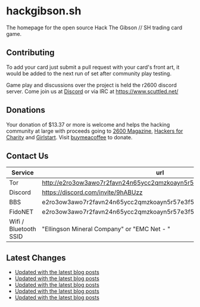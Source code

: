 # hackgibson.sh
The homepage for the open source Hack The Gibson // SH trading card game.


## Contributing

To add your card just submit a pull request with your card's front art, it would be added to the next run of set after community play testing.

Game play and discussions over the project is held the r2600 discord server. Come join us at [Discord](https://discord.com/invite/9hABUzz) or via IRC at https://www.scuttled.net/


## Donations

Your donation of $13.37 or more is welcome and helps the hacking community at large with proceeds going to [2600 Magazine](https://2600.com/), [Hackers for Charity](https://hackersforcharity.org) and [Girlstart](https://girlstart.org).  Visit [buymeacoffee](https://www.buymeacoffee.com/hackgibson.sh) to donate.


## Contact Us

Service | url
-|-
Tor | http://e2ro3ow3awo7r2favn24n65ycc2qmzkoayn5r57e3f56nvjwdcgg32ad.onion
Discord | https://discord.com/invite/9hABUzz
BBS | e2ro3ow3awo7r2favn24n65ycc2qmzkoayn5r57e3f56nvjwdcgg32ad.onion:23
FidoNET | e2ro3ow3awo7r2favn24n65ycc2qmzkoayn5r57e3f56nvjwdcgg32ad.onion:24554
Wifi / Bluetooth SSID | "Ellingson Mineral Company" or "EMC Net - <fidonet address>"

## Latest Changes
<!-- BLOG-POST-LIST:START -->
- [Updated with the latest blog posts](https://github.com/DFW2600/hackgibson.sh/commit/4bc8154bf9119ffd80efa1ae84a813c8d479b389)
- [Updated with the latest blog posts](https://github.com/DFW2600/hackgibson.sh/commit/16ede1e77696a0c0d74495d714ab674394b97900)
- [Updated with the latest blog posts](https://github.com/DFW2600/hackgibson.sh/commit/af5b1826150d61ac71a91182f3b4f8fd56400a37)
- [Updated with the latest blog posts](https://github.com/DFW2600/hackgibson.sh/commit/d8eee2a7a093458c8c591867ea4ecb03b927cb22)
- [Updated with the latest blog posts](https://github.com/DFW2600/hackgibson.sh/commit/1a111145a640e76c49fb186d900a9c84ea6efb59)
<!-- BLOG-POST-LIST:END -->
